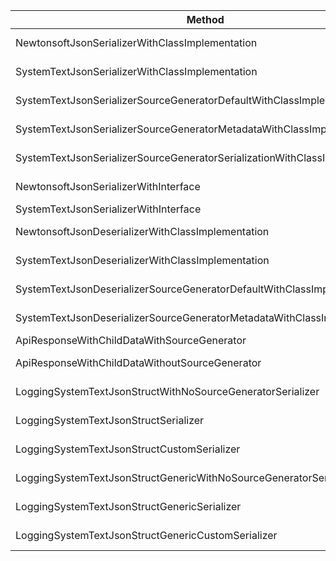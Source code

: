 | Method                                                                      | Mean         | Error        | StdDev       | Median       | Gen0   | Allocated |
|---------------------------------------------------------------------------- |-------------:|-------------:|-------------:|-------------:|-------:|----------:|
| NewtonsoftJsonSerializerWithClassImplementation                             |   6,929.8 ns |    255.23 ns |    740.48 ns |   6,606.2 ns | 1.0452 |    3280 B |
| SystemTextJsonSerializerWithClassImplementation                             |   3,216.8 ns |     65.95 ns |    184.94 ns |   3,191.6 ns | 0.3128 |     992 B |
| SystemTextJsonSerializerSourceGeneratorDefaultWithClassImplementation       |   1,751.0 ns |     44.24 ns |    126.94 ns |   1,712.5 ns | 0.2155 |     680 B |
| SystemTextJsonSerializerSourceGeneratorMetadataWithClassImplementation      |   3,029.6 ns |     60.86 ns |    174.61 ns |   2,944.1 ns | 0.3128 |     992 B |
| SystemTextJsonSerializerSourceGeneratorSerializationWithClassImplementation |   1,254.5 ns |    144.79 ns |    426.91 ns |   1,546.1 ns | 0.2155 |     680 B |
| NewtonsoftJsonSerializerWithInterface                                       |   6,449.1 ns |    135.07 ns |    380.96 ns |   6,321.0 ns | 1.0376 |    3280 B |
| SystemTextJsonSerializerWithInterface                                       |     542.1 ns |     10.68 ns |      8.92 ns |     539.5 ns | 0.0353 |     112 B |
| NewtonsoftJsonDeserializerWithClassImplementation                           |  11,684.7 ns |    258.31 ns |    741.14 ns |  11,625.3 ns | 1.1902 |    3760 B |
| SystemTextJsonDeserializerWithClassImplementation                           |   5,736.6 ns |    181.35 ns |    520.33 ns |   5,577.8 ns | 0.2823 |     904 B |
| SystemTextJsonDeserializerSourceGeneratorDefaultWithClassImplementation     |   5,221.7 ns |     66.58 ns |     55.60 ns |   5,208.2 ns | 0.2823 |     904 B |
| SystemTextJsonDeserializerSourceGeneratorMetadataWithClassImplementation    |   5,328.7 ns |    103.56 ns |    127.19 ns |   5,284.0 ns | 0.2823 |     904 B |
| ApiResponseWithChildDataWithSourceGenerator                                 |     833.1 ns |     54.70 ns |    146.01 ns |     773.4 ns | 0.2441 |     768 B |
| ApiResponseWithChildDataWithoutSourceGenerator                              |   1,734.0 ns |      9.74 ns |      7.60 ns |   1,734.3 ns | 0.2441 |     768 B |
| LoggingSystemTextJsonStructWithNoSourceGeneratorSerializer                  | 357,516.0 ns | 12,031.79 ns | 34,521.46 ns | 349,229.8 ns | 0.9766 |    3143 B |
| LoggingSystemTextJsonStructSerializer                                       | 351,729.1 ns | 11,507.73 ns | 32,078.95 ns | 344,540.7 ns | 0.9766 |    3095 B |
| LoggingSystemTextJsonStructCustomSerializer                                 | 308,784.5 ns | 10,031.40 ns | 28,781.96 ns | 306,016.5 ns |      - |    1520 B |
| LoggingSystemTextJsonStructGenericWithNoSourceGeneratorSerializer           | 631,345.6 ns | 10,266.54 ns | 10,985.08 ns | 631,103.2 ns | 2.9297 |   10161 B |
| LoggingSystemTextJsonStructGenericSerializer                                | 615,419.6 ns | 11,882.98 ns | 26,821.88 ns | 605,239.1 ns | 2.9297 |   10112 B |
| LoggingSystemTextJsonStructGenericCustomSerializer                          | 548,396.8 ns | 10,481.35 ns | 15,688.00 ns | 545,550.9 ns | 0.9766 |    3465 B |